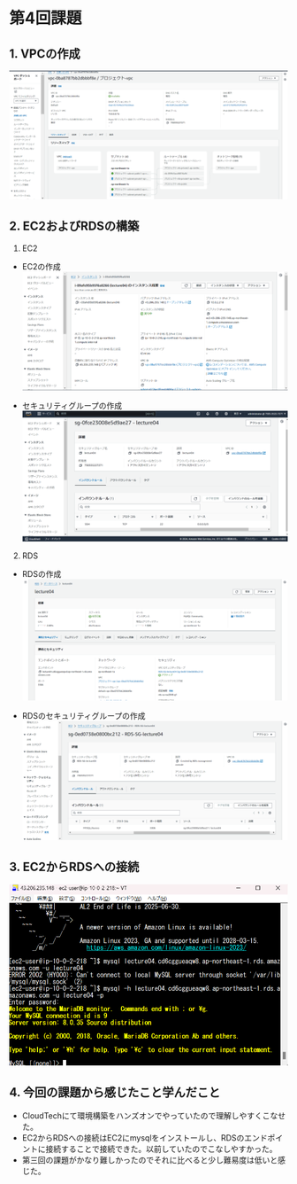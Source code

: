 
# 第4回課題

## 1. VPCの作成
![VPC](images/lecture04/VPC.png)

## 2. EC2およびRDSの構築
1. EC2
* EC2の作成
![EC2](images/lecture04/EC2.png)

* セキュリティグループの作成
![EC2-lecture04](images/lecture04/EC2-lecture04.png)

2. RDS
* RDSの作成
![RDS](images/lecture04/RDS.png)

* RDSのセキュリティグループの作成
![RDS-SG-lecture04](images/lecture04/RDS-SG-lecture04.png)

## 3. EC2からRDSへの接続
![EC2からRDS接続](images/lecture04/EC2-RDS接続.png)


## 4. 今回の課題から感じたこと学んだこと
* CloudTechにて環境構築をハンズオンでやっていたので理解しやすくこなせた。
* EC2からRDSへの接続はEC2にmysqlをインストールし、RDSのエンドポイントに接続することで接続できた。以前していたのでこなしやすかった。
* 第三回の課題がかなり難しかったのでそれに比べると少し難易度は低いと感じた。



